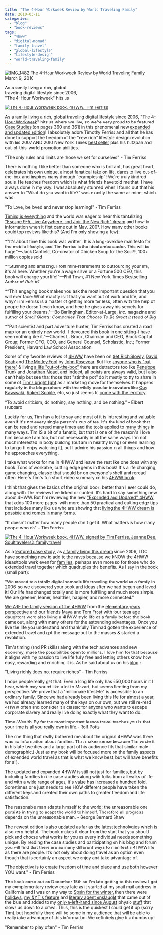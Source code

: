 ```yaml
---
title: "The 4-Hour Workweek Review by World Traveling Family"
date: 2010-03-11
categories: 
  - "blog"
  - "book-reviews"
tags: 
  - "4hww"
  - "digital-nomad"
  - "family-travel"
  - "global-lifestyle"
  - "lifestyle-design"
  - "world-traveling-family"
---
```


 [![IMG_1482](https://pub-ac94b3f306b24c0dba4238943c97f2e1.r2.dev/6a00e5502a9507883301310f805c53970c.jpg)](https://pub-ac94b3f306b24c0dba4238943c97f2e1.r2.dev/6a00e5502a9507883301310f805c53970c.jpg) The 4-Hour Workweek Review by World Traveling Family  
March 9, 2010

As a family living a rich, global  
traveling digital lifestyle since 2006,  
"The 4-Hour Workweek" hits us

<!--more-->

[![The 4-Hour Workweek book, 4HWW, Tim Ferriss](https://pub-ac94b3f306b24c0dba4238943c97f2e1.r2.dev/6a00e5502a9507883301310f805d33970c.jpg "The 4-Hour Workweek book, 4HWW, Tim Ferriss")](https://pub-ac94b3f306b24c0dba4238943c97f2e1.r2.dev/6a00e5502a9507883301310f805d33970c.jpg)

As a [family living a rich](http://soultravelers3new.local/2008/06/how-to-do-exten.html), [global traveling digital lifestyle](http://soultravelers3new.local/2009/04/how-to-travel-the-world-as-a-digital-nomad-family.html) since [2006](http://soultravelers3new.local/2006/08/home-and-hous-1.html), "[The 4-Hour Workweek](http://www.amazon.com/4-Hour-Workweek-Expanded-Updated-Cutting-Edge/dp/0307465357/ref=sr_1_1?ie=UTF8&s=books&qid=1268162223&sr=1-1)" hits us where we live, so we're very proud to be featured [Case Studies](http://www.huffingtonpost.com/tim-ferriss/cold-remedy-18-real-world_b_415900.html) (on pages 360 and 361) in this phenomenal new [expanded and updated edition](http://www.amazon.com/4-Hour-Workweek-Expanded-Updated-Cutting-Edge/dp/0307465357/ref=sr_1_1?ie=UTF8&s=books&qid=1268162223&sr=1-1)! I absolutely adore Timothy Ferriss and all that he has done to support the freedom of the "new rich" lifestyle design revolution with his 2007 AND 2010 New York Times [best seller](http://www.amazon.com/4-Hour-Workweek-Expanded-Updated-Cutting-Edge/dp/0307465357/ref=sr_1_1?ie=UTF8&s=books&qid=1268162223&sr=1-1) plus his hutzpah and out-of-this-world promotion abilities.

"The only rules and limits are those we set for ourselves" - Tim Ferriss

There is nothing I like better than someone who is brilliant, has great heart, celebrates his own unique, almost fanatical take on life, dares to live out-of-the-box and inspires many through "exampleship"! We're truly kindred souls. He teaches freedom which is what friends have told me that  I have always done in my way. I was absolutely stunned when I found out that his answer to "What do you want in life?" was exactly the same as mine, which was:

"To Love, be loved and never stop learning!" - Tim Ferriss

[Timing is everything](http://soultravelers3new.local/2006/08/timing-is-eve-1.html) and the world was eager to hear this tantalizing ["Escape 9-5, Live Anywhere, and Join the New Rich" dream](http://www.amazon.com/4-Hour-Workweek-Expanded-Updated-Cutting-Edge/dp/0307465357/ref=sr_1_1?ie=UTF8&s=books&qid=1268162223&sr=1-1) and how-to information when it first came out in May, 2007. How many other books could top reviews like this? (And I'm only showing a few):

\*"It's about time this book was written. It is a long-overdue manifesto for the mobile lifestyle, and Tim Ferriss is the ideal ambassador. This will be huge."—Jack Canfield, Co-creator of Chicken Soup for the Soul®, 100+ million copies sold

\*"Stunning and amazing. From mini-retirements to outsourcing your life,  
it's all here. Whether you're a wage slave or a Fortune 500 CEO, this  
book will change your life!"—Phil Town, #1 New York Times Bestselling Author of _Rule #1_  
  
\*“This engaging book makes you ask the most important question that you will ever face: What exactly is it that you want out of work and life, and why? Tim Ferriss is a master of getting more for less, often with the help of people he doesn't even know, and here he gives away his secrets for fulfilling your dreams.”—Bo Burlingham, Editor-at-Large, _Inc._ magazine and author of _Small Giants: Companies That Choose To Be Great Instead of Big_

\*"Part scientist and part adventure hunter, Tim Ferriss has created a road map for an entirely new world.  I devoured this book in one sitting–I have seen nothing like it."—Charles L. Brock, Chairman and CEO, Brock Capital Group; Former CFO, COO, and General Counsel, Scholastic, Inc.; Former President, Harvard Law School Association

Some of my favorite reviews of [4HWW](http://www.amazon.com/4-Hour-Workweek-Expanded-Updated-Cutting-Edge/dp/0307465357/ref=sr_1_1?ie=UTF8&s=books&qid=1268162223&sr=1-1) have been on [Get Rich Slowly](http://www.getrichslowly.org/blog/2007/08/28/book-review-the-4-hour-workweek/), [David Seah](http://davidseah.com/blog/comments/a-review-of-tim-ferriss-the-4-hour-work-week/) and [The Motley Fool](http://www.fool.com/) by [John Rosevear](http://www.fool.com/personal-finance/retirement/2007/07/12/foolish-book-review-the-4-hour-workweek.aspx). But like [anyone who is "out there"](http://www.fourhourworkweek.com/blog/2009/11/25/the-benefits-of-pissing-people-off/) & living [a life "out-of-the-box"](http://www.davidturnbull.com/10-reasons-love-criticism/) there are detractors too like [Penelope Trunk](http://blog.penelopetrunk.com/2009/01/08/5-time-management-tricks-i-learned-from-years-of-hating-tim-ferriss/) and [Jonathan Mead](http://www.illuminatedmind.net/2009/03/17/the-lie-of-the-four-hour-work-week/), and indeed, all points are always valid, but I also can't help but see that those that "stir the pot" do it mostly to try to share in some of [Tim's bright light](http://www.timferriss.com/index.html) as a marketing move for themselves. It happens regularly in the blogosphere with the wildly popular innovators like [Guy Kawasaki,](http://www.guykawasaki.com/) [Robert Scoble](http://scobleizer.com/), etc, so just seems to [come with the territory](http://en.wikipedia.org/wiki/Tall_poppy_syndrome).

“To avoid criticism, do nothing, say nothing, and be nothing.” – Elbert Hubbard

Luckily for us, Tim has a lot to say and most of it is interesting and valuable even if it's not every single person's cup of tea. It's the kind of book that can be read and reread many times and the tools applied to [many things](http://soultravelers3new.local/2007/05/hanging-out-roa.html) in many ways. Tim IS a bit of a fanatic, but that is one of the reason's I love him because I am too, but not necessarily in all the same ways. I'm not much interested in body building (but am in healthy living) or even learning to tango (I enjoy watching it), but I admire his passion in all things and how he approaches everything.

I take what works for me in 4HWW and leave the rest like one does with any book. Tons of workable, cutting edge gems in this book! It's a life changing, game changing, classic that should be on everyone's shelf and reread often. Here's Tim's fun short video summary on his [4HWW book](http://www.amazon.com/4-Hour-Workweek-Expanded-Updated-Cutting-Edge/dp/0307465357/ref=sr_1_1?ie=UTF8&s=books&qid=1268162223&sr=1-1):

I think that gives the basics of the original book, better than I ever could do, along with  the reviews I've linked or quoted. It's hard to say something new about 4HWW. But I'm reviewing the new ["Expanded and Updated" 4HWW](http://www.iwillteachyoutoberich.com/blog/the-four-hour-workweek-revised-edition/) that adds 100 more pages  with more than 50 practical and cutting edge tips that includes many like us who are showing that [living the 4HWW dream is possible and comes in many forms](http://www.fourhourworkweek.com/blog/2009/12/31/cold-remedy-15-real-world-lifestyle-design-case-studies-now-its-your-turn/).

"It doesn't matter how many people don't get it. What matters is how many people who do" - Tim Ferriss

[![The 4-Hour Workweek book, 4HWW, signed by Tim Ferriss, Jeanne Dee, Soultravelers3, family travel](https://pub-ac94b3f306b24c0dba4238943c97f2e1.r2.dev/6a00e5502a9507883301310f831c1d970c.jpg "The 4-Hour Workweek book, 4HWW, signed by Tim Ferriss, Jeanne Dee, Soultravelers3, family travel")](https://pub-ac94b3f306b24c0dba4238943c97f2e1.r2.dev/6a00e5502a9507883301310f831c1d970c.jpg)  
  

As a [featured case study,](http://soultravelers3new.local/2009/11/lifestyle-design-a-winter-in-spain-extendedtravel-digitalnomad-miniretirement-4hww-travel.html#more) as [a family living this dream](http://soultravelers3new.local/2008/12/where-in-heaven.html#more) since 2006, I DO have something new to add to the raves because we KNOW the 4HWW ideas/tools work even for [families](http://soultravelers3new.local/2009/02/twitter-travel-20.html), perhaps even more so for those who do extended travel together which quadruples the benefits. As I say in the book (small part):

"We moved to a totally digital nomadic life traveling the world as a family in 2006, so we discovered your book and ideas after we had begun and loved it! Our life has changed totally and is more fulfilling and much more simple. We are greener, leaner, healthier, happier, and more connected."

[We ARE the family version of the 4HWW](http://soultravelers3new.local/2010/02/new-york-times-qa-with-soultravelers3-on-frugal-traveler-nomadic-family-traveler-jeanne-dee.html#more) from the [elementary years perspective](http://soultravelers3new.local/2008/12/venice-via-kids.html#more) and our friends [Maya](http://www.mayafrost.com/blog/) and [Tom Frost](http://expatalley.com/) with four teen age daughters were also living a 4HWW style life as a family before the book came out, along with many others for the astounding advantages. Once you live the life you understand and thankfully Tim had gotten the experience of extended travel and got the message out to the masses & started a revolution.

Tim's timing (and PR skills) along with the tech advances and new economy, made the possibilities open to millions. I love him for that because it aligns with my passion to live life fully free and letting others know how easy, rewarding and enriching it is. As he said about us on his [blog](http://www.fourhourworkweek.com/blog/) :

"Living richly does not require riches" - Tim Ferriss

I hope people really get that. Even a long life only has 650,000 hours in it I hear, which may sound like a lot to Mozart, but seems fleeting from my perspective. We prove that a "millionaire lifestyle" is accessible to an ordinary family. Since we had already been living this life for almost a year, we had already learned many of the keys on our own, but we still re-read 4HWW often and consider it a classic for anyone who wants to escape corporate slavery and really live doing exactly what they want to do.

Time=Wealth. By far the most important lesson travel teaches you is that your time is all you really own in life.- Rolf Potts

The one thing that really bothered me about the original 4HWW was there was no information about families. That makes sense because Tim wrote it in his late twenties and a large part of his audience fits that similar male demographic.( Just as my book will be focused more on the family aspects of extended world travel as that is what we know best, but will have benefits for all).  

The updated and expanded 4HWW is still not just for families, but by including families in the case studies along with folks from all walks of life and with a wide range of ages, it's value has increased a hundred fold. Sometimes one just needs to see HOW different people have taken the different keys and created their own paths to greater freedom and life satisfaction. 

The reasonable man adapts himself to the world; the unreasonable one persists in trying to adapt the world to himself. Therefore all progress depends on the unreasonable man. - George Bernard Shaw 

The newest edition is also updated as far as the latest technologies which is also very helpful. The book makes it clear from the start that you should pick and choose what works for you as every individual needs something unique. By reading the case studies and participating on his blog and forum you will find that there are as many different ways to manifest a 4HWW life as there are people. It's not only about doing travel as an option even though that is certainly an aspect we enjoy and take advantage of.

"The objective is to create freedom of time and place and use both however YOU want." - Tim Ferriss

The book came out on December 15th so I'm late getting to this review. I got my complementary review copy late as it started at my snail mail address in California and I was on my way to [Spain for the winter,](http://soultravelers3new.local/2009/11/whats-a-spain-winter-rental-like-extended-travel-digital-nomad-4hww-vacation-.html) then there were [holidays](http://soultravelers3new.local/2009/12/how-to-enjoy-family-travel-abroad-at-christmas-digital-nomad-4hww-extended-travel-holidays.html), [my NYT's feature](http://frugaltraveler.blogs.nytimes.com/2009/11/11/qa-with-jeanne-dee-the-nomadic-family-traveler/) and [literary agent onslaught](http://soultravelers3new.local/2010/02/new-york-times-qa-with-soultravelers3-on-frugal-traveler-nomadic-family-traveler-jeanne-dee.html) that came out of the blue and added to my [only-a-left-hand since August](http://soultravelers3new.local/2009/09/-a-travelers-tragic-tale-handling-travel-disasters-medical-emergency-.html) physio [stuff](http://twitpic.com/rvkdr) that slows us down to a crawl. Thus, this is the quickest I could get it up (sorry Tim), but hopefully there will be some in my audience that will be able to really take advantage of this information. We definitely give it a thumbs up!

"Remember to play often" - Tim Ferriss

